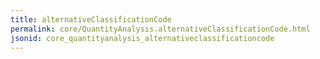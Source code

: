 ```yaml
---
title: alternativeClassificationCode
permalink: core/QuantityAnalysis.alternativeClassificationCode.html
jsonid: core_quantityanalysis_alternativeclassificationcode
---
```

